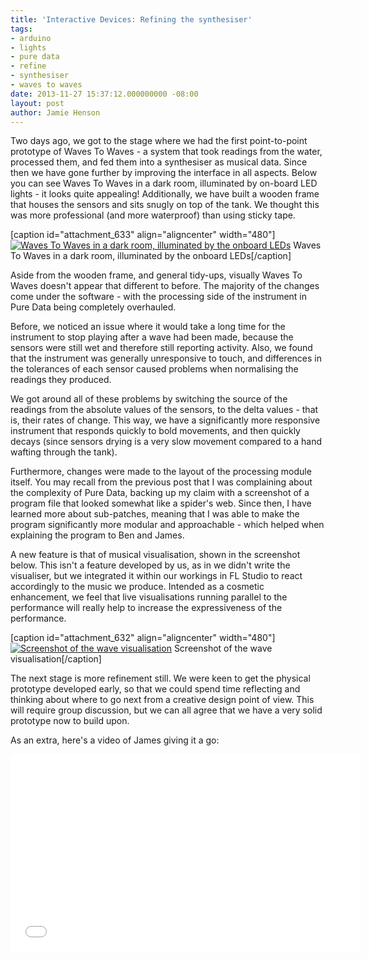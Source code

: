 ```yaml
---
title: 'Interactive Devices: Refining the synthesiser'
tags:
- arduino
- lights
- pure data
- refine
- synthesiser
- waves to waves
date: 2013-11-27 15:37:12.000000000 -08:00
layout: post
author: Jamie Henson
---
```


Two days ago, we got to the stage where we had the first point-to-point prototype of Waves To Waves - a system that took readings from the water, processed them, and fed them into a synthesiser as musical data. Since then we have gone further by improving the interface in all aspects. Below you can see Waves To Waves in a dark room, illuminated by on-board LED lights - it looks quite appealing! Additionally, we have built a wooden frame that houses the sensors and sits snugly on top of the tank. We thought this was more professional (and more waterproof) than using sticky tape.

<!-- more -->

[caption id="attachment_633" align="aligncenter" width="480"][![Waves To Waves in a dark room, illuminated by the onboard LEDs](http://jh47.com/wp-content/uploads/2013/11/2013-11-27-22.49.46-1024x757.jpg)](http://jh47.com/wp-content/uploads/2013/11/2013-11-27-22.49.46.jpg) Waves To Waves in a dark room, illuminated by the onboard LEDs[/caption]

Aside from the wooden frame, and general tidy-ups, visually Waves To Waves doesn't appear that different to before. The majority of the changes come under the software - with the processing side of the instrument in Pure Data being completely overhauled.

Before, we noticed an issue where it would take a long time for the instrument to stop playing after a wave had been made, because the sensors were still wet and therefore still reporting activity. Also, we found that the instrument was generally unresponsive to touch, and differences in the tolerances of each sensor caused problems when normalising the readings they produced.

We got around all of these problems by switching the source of the readings from the absolute values of the sensors, to the delta values - that is, their rates of change. This way, we have a significantly more responsive instrument that responds quickly to bold movements, and then quickly decays (since sensors drying is a very slow movement compared to a hand wafting through the tank).

Furthermore, changes were made to the layout of the processing module itself. You may recall from the previous post that I was complaining about the complexity of Pure Data, backing up my claim with a screenshot of a program file that looked somewhat like a spider's web. Since then, I have learned more about sub-patches, meaning that I was able to make the program significantly more modular and approachable - which helped when explaining the program to Ben and James.

A new feature is that of musical visualisation, shown in the screenshot below. This isn't a feature developed by us, as in we didn't write the visualiser, but we integrated it within our workings in FL Studio to react accordingly to the music we produce. Intended as a cosmetic enhancement, we feel that live visualisations running parallel to the performance will really help to increase the expressiveness of the performance.

[caption id="attachment_632" align="aligncenter" width="480"][![Screenshot of the wave visualisation](http://jh47.com/wp-content/uploads/2013/11/2013-11-27-22.50.46-1024x757.jpg)](http://jh47.com/wp-content/uploads/2013/11/2013-11-27-22.50.46.jpg) Screenshot of the wave visualisation[/caption]

The next stage is more refinement still. We were keen to get the physical prototype developed early, so that we could spend time reflecting and thinking about where to go next from a creative design point of view. This will require group discussion, but we can all agree that we have a very solid prototype now to build upon.

As an extra, here's a video of James giving it a go:
<iframe src="//www.youtube.com/embed/AdrjKpWoBLk" height="315" width="560" allowfullscreen="" frameborder="0"></iframe>
